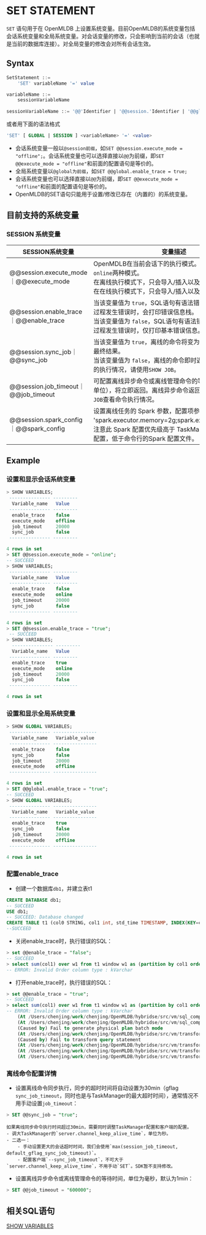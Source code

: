 # SET STATEMENT

`SET` 语句用于在 OpenMLDB 上设置系统变量。目前OpenMLDB的系统变量包括会话系统变量和全局系统变量。对会话变量的修改，只会影响到当前的会话（也就是当前的数据库连接）。对全局变量的修改会对所有会话生效。


## Syntax

```sql
SetStatement ::=
    'SET' variableName '=' value

variableName ::=
	sessionVariableName
	
sessionVariableName ::= '@@'Identifier | '@@session.'Identifier | '@@global.'Identifier
```
或者用下面的语法格式
```sql
'SET' [ GLOBAL | SESSION ] <variableName> '=' <value>
```

- 会话系统变量一般以`@session前缀`，如`SET @@session.execute_mode = "offline";`。会话系统变量也可以选择直接以`@@`为前缀，即`SET @@execute_mode = "offline"`和前面的配置语句是等价的。
- 全局系统变量以`@global为前缀`，如`SET @@global.enable_trace = true;` 
- 会话系统变量也可以选择直接以`@@`为前缀，即`SET @@execute_mode = "offline"`和前面的配置语句是等价的。
- OpenMLDB的SET语句只能用于设置/修改已存在（内置的）的系统变量。


## 目前支持的系统变量

### SESSION 系统变量

| SESSION系统变量                        | 变量描述                                                                                                          | 变量值                | 默认值    |
| -------------------------------------- |---------------------------------------------------------------------------------------------------------------| --------------------- | --------- |
| @@session.execute_mode｜@@execute_mode | OpenMDLB在当前会话下的执行模式。目前支持`offline`和`online`两种模式。<br />在离线执行模式下，只会导入/插入以及查询离线数据。<br />在在线执行模式下，只会导入/插入以及查询在线数据。 | "offline" \| "online" | "offline" |
| @@session.enable_trace｜@@enable_trace | 当该变量值为 `true`，SQL语句有语法错误或者在计划生成过程发生错误时，会打印错误信息栈。<br />当该变量值为 `false`，SQL语句有语法错误或者在计划生成过程发生错误时，仅打印基本错误信息。      | "true" \| "false"     | "false"   |
| @@session.sync_job｜@@sync_job | 当该变量值为 `true`，离线的命令将变为同步，等待执行的最终结果。<br />当该变量值为 `false`，离线的命令即时返回，若要查看命令的执行情况，请使用`SHOW JOB`。                  | "true" \| "false"     | "false"   |
| @@session.job_timeout｜@@job_timeout | 可配置离线异步命令或离线管理命令的等待时间（以*毫秒*为单位），将立即返回。离线异步命令返回后仍可通过`SHOW JOB`查看命令执行情况。                             | Int | "20000" |
| @@session.spark_config｜@@spark_config | 设置离线任务的 Spark 参数，配置项参考 'spark.executor.memory=2g;spark.executor.cores=2'。注意此 Spark 配置优先级高于 TaskManager 默认 Spark 配置，低于命令行的Spark 配置文件。                                                                                                                   | String                         | "" |
## Example

### 设置和显示会话系统变量

```sql
> SHOW VARIABLES;
 --------------- ---------
  Variable_name   Value
 --------------- ---------
  enable_trace    false
  execute_mode    offline
  job_timeout     20000
  sync_job        false
 --------------- ---------

4 rows in set
> SET @@session.execute_mode = "online";
-- SUCCEED
> SHOW VARIABLES;
 --------------- ---------
  Variable_name   Value
 --------------- ---------
  enable_trace    false
  execute_mode    online
  job_timeout     20000
  sync_job        false
 --------------- ---------

4 rows in set
> SET @@session.enable_trace = "true";
 -- SUCCEED
> SHOW VARIABLES;
  --------------- ---------
  Variable_name   Value
 --------------- ---------
  enable_trace    true
  execute_mode    online
  job_timeout     20000
  sync_job        false
 --------------- ---------

4 rows in set
```
### 设置和显示全局系统变量
```sql
> SHOW GLOBAL VARIABLES;
 --------------- ----------------
  Variable_name   Variable_value
 --------------- ----------------
  enable_trace    false
  sync_job        false
  job_timeout     20000
  execute_mode    offline
 --------------- ----------------

4 rows in set
> SET @@global.enable_trace = "true";
-- SUCCEED
> SHOW GLOBAL VARIABLES;
 --------------- ----------------
  Variable_name   Variable_value
 --------------- ----------------
  enable_trace    true
  sync_job        false
  job_timeout     20000
  execute_mode    offline
 --------------- ----------------

4 rows in set
```

### 配置enable_trace

- 创建一个数据库`db1`，并建立表t1

```sql
CREATE DATABASE db1;
-- SUCCEED
USE db1;
-- SUCCEED: Database changed
CREATE TABLE t1 (col0 STRING, col1 int, std_time TIMESTAMP, INDEX(KEY=col1, TS=std_time, TTL_TYPE=absolute, TTL=30d));
--SUCCEED
```

- 关闭enable_trace时，执行错误的SQL：

```sql
> set @@enable_trace = "false";
-- SUCCEED    
> select sum(col1) over w1 from t1 window w1 as (partition by col1 order by col0 rows_range between 10d preceding and current row);
-- ERROR: Invalid Order column type : kVarchar
```

- 打开enable_trace时，执行错误的SQL：

```sql
> set @@enable_trace = "true";
-- SUCCEED
> select sum(col1) over w1 from t1 window w1 as (partition by col1 order by col0 rows_range between 10d preceding and current row);
-- ERROR: Invalid Order column type : kVarchar
    (At /Users/chenjing/work/chenjing/OpenMLDB/hybridse/src/vm/sql_compiler.cc:263)
    (At /Users/chenjing/work/chenjing/OpenMLDB/hybridse/src/vm/sql_compiler.cc:166)
    (Caused by) Fail to generate physical plan batch mode
    (At /Users/chenjing/work/chenjing/OpenMLDB/hybridse/src/vm/transform.cc:1672)
    (Caused by) Fail to transform query statement
    (At /Users/chenjing/work/chenjing/OpenMLDB/hybridse/src/vm/transform.cc:103)
    (At /Users/chenjing/work/chenjing/OpenMLDB/hybridse/src/vm/transform.cc:1249)
    (At /Users/chenjing/work/chenjing/OpenMLDB/hybridse/src/vm/transform.cc:1997)
```

### 离线命令配置详情

- 设置离线命令同步执行，同步的超时时间将自动设置为30min（gflag `sync_job_timeout`，同时也是与TaskManager的最大超时时间），通常情况不用手动设置`job_timeout`：

```sql
> SET @@sync_job = "true";
```

```{caution}
如果离线同步命令执行时间超过30min，需要同时调整TaskManager配置和客户端的配置。
- 调大TaskManager的`server.channel_keep_alive_time`，单位为秒。
- 二选一：
    - 手动设置更大的会话超时时间，我们会使用`max(session_job_timeout, default_gflag_sync_job_timeout)`。
    - 配置客户端`--sync_job_timeout`，不可大于`server.channel_keep_alive_time`，不用手动`SET`。SDK暂不支持修改。
```

- 设置离线异步命令或离线管理命令的等待时间，单位为毫秒，默认为1min：

```sql
> SET @@job_timeout = "600000";
```

## 相关SQL语句

[SHOW VARIABLES](../ddl/SHOW_VARIABLES_STATEMENT.md)

